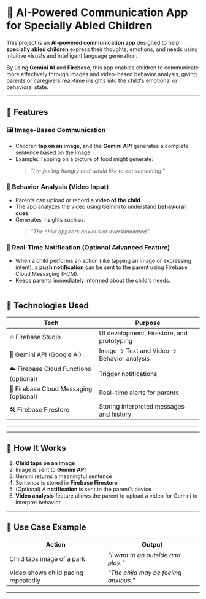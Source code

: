 # 🧠 AI-Powered Communication App for Specially Abled Children

This project is an **AI-powered communication app** designed to help **specially abled children** express their thoughts, emotions, and needs using intuitive visuals and intelligent language generation.

By using **Gemini AI** and **Firebase**, this app enables children to communicate more effectively through images and video-based behavior analysis, giving parents or caregivers real-time insights into the child's emotional or behavioral state.

---

## 🚀 Features

### 🖼️ Image-Based Communication
- Children **tap on an image**, and the **Gemini API** generates a complete sentence based on the image.
- Example: Tapping on a picture of food might generate:  
  > _"I'm feeling hungry and would like to eat something."_

### 🎥 Behavior Analysis (Video Input)
- Parents can upload or record a **video of the child**.
- The app analyzes the video using Gemini to understand **behavioral cues**.
- Generates insights such as:  
  > _"The child appears anxious or overstimulated."_  

### 🔔 Real-Time Notification (Optional Advanced Feature)
- When a child performs an action (like tapping an image or expressing intent), a **push notification** can be sent to the parent using Firebase Cloud Messaging (FCM).
- Keeps parents immediately informed about the child's needs.

---

## 🧠 Technologies Used

| Tech | Purpose |
|------|--------|
| 🔥 Firebase Studio | UI development, Firestore, and prototyping |
| 🧠 Gemini API (Google AI) | Image → Text and Video → Behavior analysis |
| ☁️ Firebase Cloud Functions (optional) | Trigger notifications |
| 📲 Firebase Cloud Messaging (optional) | Real-time alerts for parents |
| 🛠️ Firebase Firestore | Storing interpreted messages and history |

---


---

## 🧪 How It Works

1. **Child taps on an image**
2. Image is sent to **Gemini API**
3. Gemini returns a meaningful sentence
4. Sentence is stored in **Firebase Firestore**
5. (Optional) A **notification** is sent to the parent’s device
6. **Video analysis** feature allows the parent to upload a video for Gemini to interpret behavior

---

## 🧩 Use Case Example

| Action | Output |
|--------|--------|
| Child taps image of a park | _"I want to go outside and play."_ |
| Video shows child pacing repeatedly | _"The child may be feeling anxious."_ |

---


